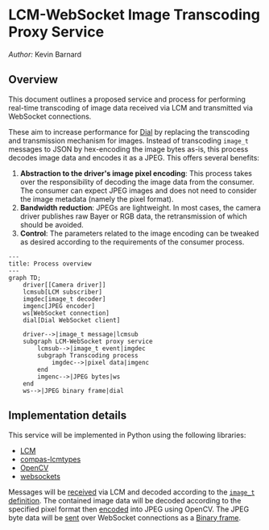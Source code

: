 # LCM-WebSocket Image Transcoding Proxy Service

*Author:* Kevin Barnard

## Overview

This document outlines a proposed service and process for performing real-time transcoding of image data received via LCM and transmitted via WebSocket connections.

These aim to increase performance for [Dial](https://github.com/mbari-org/dial) by replacing the transcoding and transmission mechanism for images. Instead of transcoding `image_t` messages to JSON by hex-encoding the image bytes as-is, this process decodes image data and encodes it as a JPEG. This offers several benefits:

1. **Abstraction to the driver's image pixel encoding**: This process takes over the responsibility of decoding the image data from the consumer. The consumer can expect JPEG images and does not need to consider the image metadata (namely the pixel format).
2. **Bandwidth reduction**: JPEGs are lightweight. In most cases, the camera driver publishes raw Bayer or RGB data, the retransmission of which should be avoided.
3. **Control**: The parameters related to the image encoding can be tweaked as desired according to the requirements of the consumer process.

```mermaid
---
title: Process overview
---
graph TD;
	driver[[Camera driver]]
	lcmsub[LCM subscriber]
	imgdec[image_t decoder]
	imgenc[JPEG encoder]
	ws[WebSocket connection]
	dial[Dial WebSocket client]

	driver-->|image_t message|lcmsub
	subgraph LCM-WebSocket proxy service
		lcmsub-->|image_t event|imgdec
		subgraph Transcoding process
			imgdec-->|pixel data|imgenc
		end
		imgenc-->|JPEG bytes|ws
	end
	ws-->|JPEG binary frame|dial
```

## Implementation details

This service will be implemented in Python using the following libraries:
- [LCM](https://lcm-proj.github.io/lcm/)
- [compas-lcmtypes](https://pypi.org/project/compas-lcmtypes/)
- [OpenCV](https://docs.opencv.org/4.x/index.html)
- [websockets](https://websockets.readthedocs.io/en/stable/index.html)

Messages will be [received](https://lcm-proj.github.io/lcm/python/index.html#lcm.LCM) via LCM and decoded according to the [`image_t` definition](https://bitbucket.org/compas-sw/compas_lcmtypes/src/main/senlcm_image_t.lcm). The contained image data will be decoded according to the specified pixel format then [encoded](https://docs.opencv.org/4.x/d4/da8/group__imgcodecs.html#ga5a0acefe5cbe0a81e904e452ec7ca733) into JPEG using OpenCV. The JPEG byte data will be [sent](https://websockets.readthedocs.io/en/stable/reference/asyncio/server.html#websockets.server.WebSocketServerProtocol.send) over WebSocket connections as a [Binary frame](https://www.rfc-editor.org/rfc/rfc6455.html#section-5.6).